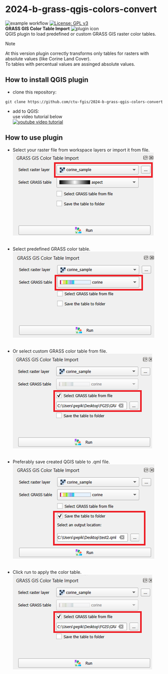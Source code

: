 # 2024-b-grass-qgis-colors-convert
![example workflow](https://github.com/github/docs/actions/workflows/main.yml/badge.svg)
[![License: GPL v3](https://img.shields.io/badge/License-GPLv3-blue.svg)]([https://www.gnu.org/licenses/gpl-3.0)
<br>
**GRASS GIS Color Table Import**
![plugin icon](https://github.com/jehlijos/GRASS-GIS-Q-GIS-color-table-conversion-BACKUP/blob/main/icon.png?raw=true)
<br>
QGIS plugin to load predefined or custom GRASS GIS raster color tables.
> [!NOTE]  
> At this version plugin correctly transforms only tables for rasters with absolute values (like Corine Land Cover). <br> To tables with percentual values are assinged absolute values.
## How to install QGIS plugin
- clone this repository:
```
git clone https://github.com/ctu-fgis/2024-b-grass-qgis-colors-convert
```
- add to QGIS: <br>
use video tutorial below <br>
  [![youtube video tutorial](https://i.ytimg.com/vi/AUQouvFyt34/hqdefault.jpg?sqp=-oaymwE2CNACELwBSFXyq4qpAygIARUAAIhCGAFwAcABBvABAfgB_gmAAtAFigIMCAAQARhsIGwobDAP&rs=AOn4CLBc6EpmZSbGvff1br8hww-28XBWmg)](https://www.youtube.com/watch?v=AUQouvFyt34)
## How to use plugin
- Select your raster file from workspace layers or import it from file. <br>
  ![1](https://github.com/jehlijos/josef-jehlicka/blob/main/schoolwork/FGISPHOTO/1.png?raw=true) <br><br>

- Select predefined GRASS color table.  <br>
  ![2](https://github.com/jehlijos/josef-jehlicka/blob/main/schoolwork/FGISPHOTO/2.png?raw=true) <br><br>

- Or select custom GRASS color table from file.  <br>
  ![3](https://github.com/jehlijos/josef-jehlicka/blob/main/schoolwork/FGISPHOTO/3.png?raw=true) <br><br>

- Preferably save created QGIS table to .qml file.  <br>
  ![4](https://github.com/jehlijos/josef-jehlicka/blob/main/schoolwork/FGISPHOTO/4.png?raw=true) <br><br>

- Click run to apply the color table.  <br>
  ![3](https://github.com/jehlijos/josef-jehlicka/blob/main/schoolwork/FGISPHOTO/3.png?raw=true) <br><br>
